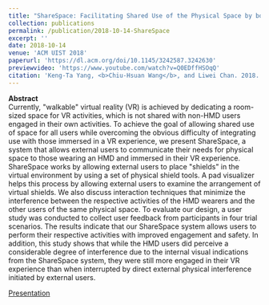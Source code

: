 ```yaml
---
title: "ShareSpace: Facilitating Shared Use of the Physical Space by both VR Head-Mounted Display and External Users"
collection: publications
permalink: /publication/2018-10-14-ShareSpace
excerpt: ''
date: 2018-10-14
venue: 'ACM UIST 2018'
paperurl: 'https://dl.acm.org/doi/10.1145/3242587.3242630'
previewvideo: 'https://www.youtube.com/watch?v=Q0EDffHSOqQ'
citation: 'Keng-Ta Yang, <b>Chiu-Hsuan Wang</b>, and Liwei Chan. 2018. ShareSpace: Facilitating Shared Use of the Physical Space by both VR Head-Mounted Display and External Users. In Proceedings of the 31st Annual ACM Symposium on User Interface Software and Technology (UIST ’18). Association for Computing Machinery, New York, NY, USA, 499–509. '
---
```


<b>Abstract</b><br>
Currently, "walkable" virtual reality (VR) is achieved by dedicating a room-sized space for VR activities, which is not shared with non-HMD users engaged in their own activities. To achieve the goal of allowing shared use of space for all users while overcoming the obvious difficulty of integrating use with those immersed in a VR experience, we present ShareSpace, a system that allows external users to communicate their needs for physical space to those wearing an HMD and immersed in their VR experience. ShareSpace works by allowing external users to place "shields" in the virtual environment by using a set of physical shield tools. A pad visualizer helps this process by allowing external users to examine the arrangement of virtual shields. We also discuss interaction techniques that minimize the interference between the respective activities of the HMD wearers and the other users of the same physical space. To evaluate our design, a user study was conducted to collect user feedback from participants in four trial scenarios. The results indicate that our ShareSpace system allows users to perform their respective activities with improved engagement and safety. In addition, this study shows that while the HMD users did perceive a considerable degree of interference due to the internal visual indications from the ShareSpace system, they were still more engaged in their VR experience than when interrupted by direct external physical interference initiated by external users.

[Presentation](https://www.youtube.com/watch?v=fmbMHZ2yPUE)